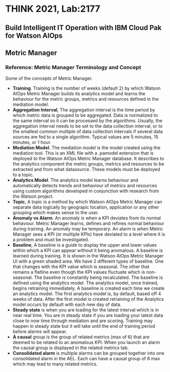 # THINK 2021, Lab:2177
## Build Intelligent IT Operation with IBM Cloud Pak for Watson AIOps
## Metric Manager
### Reference: Metric Manager Terminology and Concept

Some of the concepts of Metric Manager.
- __Training__.  Training is the number of weeks (default 2) by which Watson AIOps Metric Manager builds its analytics model and learns the behaviour for the metric groups, metrics and resources defined in the mediation model.
- __Aggregation Interval__, The aggregation interval is the time period by which metric data is grouped to be aggregated. Data is normalized to the same interval so it can be processed by the algorithms. Usually, the aggregation interval needs to be set to the data collection interval, or to the smallest common multiple of data collection intervals if several data sources are fed to a single algorithm. Typical values are 5 minutes, 15 minutes, or 1 hour.
- __Mediation Model__. The mediation model is the model created using the mediation tool. This is an XML file with a .pamodel extension that is deployed to the Watson AIOps Metric Manager database. It describes to the analytics component the metric groups, metrics and resources to be extracted and from what datasource. These models must be deployed to a topic.
- __Analytics Model__. The analytics model learns behaviour and automatically detects trends and behaviour of metrics and resources using custom algorithms developed in conjunction with research from the Watson project.
- __Topic__, A topic is a method by which Watson AIOps Metric Manager can separate data logically by geograpic location, application or any other grouping which makes sense to the user. 
- __Anomaly vs Alarm__. An anomaly is when a KPI deviates from its normal behaviour. Metric Manager learns, defines and refines normal behaviour during training. An anomaly may be temporary.  An alarm is when Metric Manager sees a KPI (or multiple KPIs) have deviated to a level where it is a problem and must be investigated.
- __Baseline__, A baseline is a guide to display the upper and lower values within which a KPI can appear without it being anomalous. A baseline is learned during training. It is shown in the Watson AIOps Metric Manager UI with a green shaded area.
We have 2 different types of baseline. One that changes with the KPI value which is seasonal. The other that remains a flatline even though the KPI values fluctuate which is non-seasonal.
The baseline is constantly being recalculated. The baseline is defined using the analytics model. The analytics model, once trained, begins retraining immediately. A baseline is created each time we create an analytics model. The first analytics model is, by default, based off 4 weeks of data. After the first model is created retraining of the Analytics model occurs by default with each new day of data.
- __Steady state__ is when you are loading for the latest interval which is in near real time. You are in steady state if you are loading your latest data close to now time through mediation and are scoring. Training may happen in steady state but it will take until the end of training period before alarms will appear.
- __A causal__ group is the group of related metrics (max of 6) that are deemed to be related to an anomalous KPI. When you launch an alarm the causal group is displayed in the related metrics tab.
- __Consolidated alarm__ is multiple alarms can be grouped together into one consolidated alarm in the AEL. Each can have a causal group of 6 max which may lead to many related metrics.
